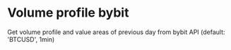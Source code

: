 # Volume profile bybit
Get volume profile and value areas of previous day from bybit API (default: 'BTCUSD', 1min)
